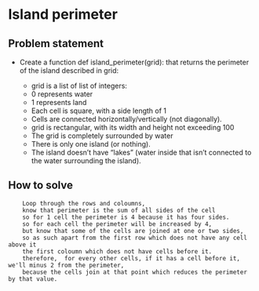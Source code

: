 # Island perimeter
## Problem statement
* Create a function def island_perimeter(grid): that returns the perimeter of the island described in grid:

    * grid is a list of list of integers:
    * 0 represents water
    * 1 represents land
    * Each cell is square, with a side length of 1
    * Cells are connected horizontally/vertically (not diagonally).
    * grid is rectangular, with its width and height not exceeding 100
    * The grid is completely surrounded by water
    * There is only one island (or nothing).
    * The island doesn’t have “lakes” (water inside that isn’t connected to the water surrounding the island).
## How to solve
        Loop through the rows and coloumns,
        know that perimeter is the sum of all sides of the cell
        so for 1 cell the perimeter is 4 because it has four sides.
        so for each cell the perimeter will be increased by 4,
        but know that some of the cells are joined at one or two sides,
        so as such apart from the first row which does not have any cell above it
        the first coloumn which does not have cells before it.
        therefore,  for every other cells, if it has a cell before it, we'll minus 2 from the perimeter, 
        because the cells join at that point which reduces the perimeter by that value.
